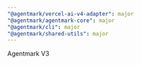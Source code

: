 ```yaml
---
"@agentmark/vercel-ai-v4-adapter": major
"@agentmark/agentmark-core": major
"@agentmark/cli": major
"@agentmark/shared-utils": major
---
```


Agentmark V3
